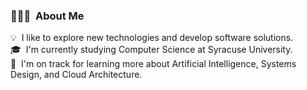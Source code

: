 <!-- ## 👋 &nbsp;Hey there! I'm Davis -->

### 👨🏻‍💻 &nbsp;About Me

💡 &nbsp;I like to explore new technologies and develop software solutions.\
🎓 &nbsp;I'm currently studying Computer Science at Syracuse University.\
🌱 &nbsp;I'm on track for learning more about Artificial Intelligence, Systems Design, and Cloud Architecture.

<!---
davis1244/davis1244 is a ✨ special ✨ repository because its `README.md` (this file) appears on your GitHub profile.
You can click the Preview link to take a look at your changes.
--->
